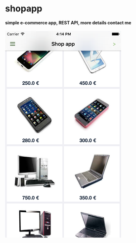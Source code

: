 # shopapp

#### simple e-commerce app, REST API, more details contact me

![Swipe Screen](https://raw.githubusercontent.com/flamurbeqiri1/shopapp/459e3ae801a1d3e159b0fce48a60ed873968ec6a/Simulator%20Screen%20Shot%20Jun%2023%2C%202016%2C%204.14.28%20PM.png)
